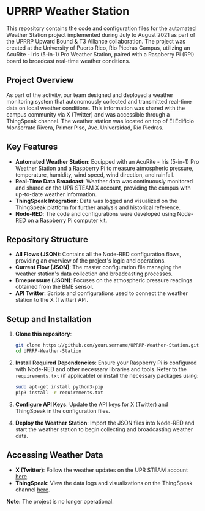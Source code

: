 # UPRRP Weather Station

This repository contains the code and configuration files for the automated Weather Station project implemented during July to August 2021 as part of the UPRRP Upward Bound & T3 Alliance collaboration. The project was created at the University of Puerto Rico, Rio Piedras Campus, utilizing an AcuRite - Iris (5-in-1) Pro Weather Station, paired with a Raspberry Pi (RPi) board to broadcast real-time weather conditions.

## Project Overview

As part of the activity, our team designed and deployed a weather monitoring system that autonomously collected and transmitted real-time data on local weather conditions. This information was shared with the campus community via X (Twitter) and was accessible through a ThingSpeak channel. The weather station was located on top of El Edificio Monserrate Rivera, Primer Piso, Ave. Universidad, Río Piedras.

## Key Features

- **Automated Weather Station**: Equipped with an AcuRite - Iris (5-in-1) Pro Weather Station and a Raspberry Pi to measure atmospheric pressure, temperature, humidity, wind speed, wind direction, and rainfall.
- **Real-Time Data Broadcast**: Weather data was continuously monitored and shared on the UPR STEAM X account, providing the campus with up-to-date weather information.
- **ThingSpeak Integration**: Data was logged and visualized on the ThingSpeak platform for further analysis and historical reference.
- **Node-RED**: The code and configurations were developed using Node-RED on a Raspberry Pi computer kit.

## Repository Structure

- **All Flows (JSON)**: Contains all the Node-RED configuration flows, providing an overview of the project's logic and operations.
- **Current Flow (JSON)**: The master configuration file managing the weather station's data collection and broadcasting processes.
- **Bmepressure (JSON)**: Focuses on the atmospheric pressure readings obtained from the BME sensor.
- **API Twitter**: Scripts and configurations used to connect the weather station to the X (Twitter) API.

## Setup and Installation

1. **Clone this repository**:
    ```bash
    git clone https://github.com/yourusername/UPRRP-Weather-Station.git
    cd UPRRP-Weather-Station
    ```

2. **Install Required Dependencies**:
    Ensure your Raspberry Pi is configured with Node-RED and other necessary libraries and tools. Refer to the `requirements.txt` (if applicable) or install the necessary packages using:
    ```bash
    sudo apt-get install python3-pip
    pip3 install -r requirements.txt
    ```

3. **Configure API Keys**:
    Update the API keys for X (Twitter) and ThingSpeak in the configuration files.

4. **Deploy the Weather Station**:
    Import the JSON files into Node-RED and start the weather station to begin collecting and broadcasting weather data.

## Accessing Weather Data

- **X (Twitter)**: Follow the weather updates on the UPR STEAM account [here](https://x.com/UBSTEAM).
- **ThingSpeak**: View the data logs and visualizations on the ThingSpeak channel [here](https://thingspeak.com/channels/1442446).

**Note:** The project is no longer operational.
